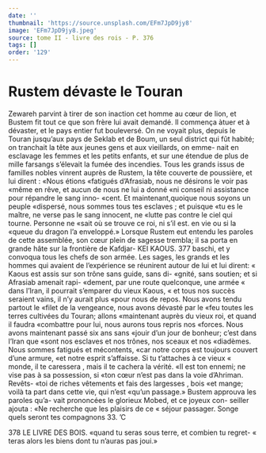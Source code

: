 ```yaml
---
date: ''
thumbnail: 'https://source.unsplash.com/EFm7JpD9jy8'
image: 'EFm7JpD9jy8.jpeg'
source: tome II - livre des rois - P. 376
tags: []
order: '129'
---
```


# Rustem dévaste le Touran

Zewareh parvint à tirer de son inaction cet homme au cœur de lion, et Bustem fit tout ce que son frère lui avait demandé. Il commença àtuer et à dévaster,
et le pays entier fut bouleversé. On ne voyait plus, depuis le Touran jusqu’aux pays de Seklab et de Boum, un seul district qui fût habité; on tranchait
la tête aux jeunes gens et aux vieillards, on emme- nait en esclavage les femmes et les petits enfants, et sur une étendue de plus de mille farsangs s’élevait
la fumée des incendies. Tous les grands issus de familles nobles vinrent auprès de Rustem, la tête couverte de poussière, et lui dirent : «Nous étions «fatigués d’Afrasiab, nous ne désirons le voir pas
«même en rêve, et aucun de nous ne lui a donné
«ni conseil ni assistance pour répandre le sang inno- «cent. Et maintenant,quoique nous soyons un peuple «dispersé, nous sommes tous tes esclaves ; et puisque
«tu es le maître, ne verse pas le sang innocent, ne «lutte pas contre le ciel qui tourne. Personne ne «sait où se trouve ce roi, ni s’il est. en vie ou si la
«queue du dragon l’a enveloppé.»
Lorsque Rustem eut entendu les paroles de cette assemblée, son cœur plein de sagesse trembla; il sa porta en grande hâte sur la frontière de Kafdjar-
KEI KAOUS. 377 baschi, et y convoqua tous les chefs de son armée.
Les sages, les grands et les hommes qui avaient de l’expérience se réunirent autour de lui et lui dirent:
« Kaous est assis sur son trône sans guide, sans di- «gnité, sans soutien; et si Afrasiab amenait rapi- «dement, par une route quelconque, une armée
« dans l’Iran, il pourrait s’emparer du vieux Kaous,
« et tous nos succès seraient vains, il n’y aurait plus «pour nous de repos. Nous avons tendu partout le «filet de la vengeance, nous avons dévasté par le «feu toutes les terres cultivées du Touran; allons «maintenant auprès du vieux roi, et quand il faudra «combattre pour lui, nous aurons tous repris nos
«forces. Nous avons maintenant passé six ans sans «jouir d’un jour de bonheur; c’est dans l’Iran que
«sont nos esclaves et nos trônes, nos sceaux et nos «diadèmes. Nous sommes fatigués et mécontents,
«car notre corps est toujours couvert d’une armure, «et notre esprit s’affaisse. Si tu t’attaches à ce vieux
« monde, il te caressera , mais il te cachera la vérité. «Il est ton ennemi; ne vise pas à sa possession, si «ton cœur n’est pas dans la voie d’Ahriman. Revêts-
«toi de riches vêtements et fais des largesses , bois «et mange; voilà ta part dans cette vie, qui n’est «qu’un passage.» Bustem approuva les paroles qu’a-
vait prononcées le glorieux Mobed, et ce joyeux con- seiller ajouta : «Ne recherche que les plaisirs de ce « séjour passager. Songe quels seront tes compagnons 33.
’C

378 LE LIVRE DES BOIS.
«quand tu seras sous terre, et combien tu regret- « teras alors les biens dont tu n’auras pas joui.»
